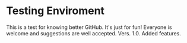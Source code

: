 <h1>Testing Enviroment</h1>    
This is a test for knowing better GitHub. It's just for fun!  
Everyone is welcome and suggestions are well accepted.
Vers. 1.0.
Added features.
